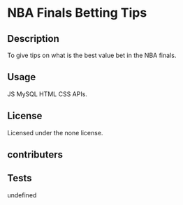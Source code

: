# NBA Finals Betting Tips 


  ## Description
  To give tips on what is the best value bet in the NBA finals.


  ## Usage
  JS MySQL HTML CSS APIs.

  ## License 
 Licensed under the none license.

  ## contributers
  

  ## Tests
  undefined
